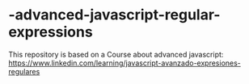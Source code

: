 # -advanced-javascript-regular-expressions
This repository is based on a Course about advanced javascript: https://www.linkedin.com/learning/javascript-avanzado-expresiones-regulares
